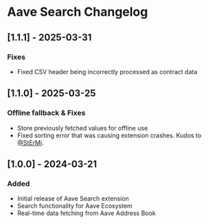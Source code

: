 # Aave Search Changelog

## [1.1.1] - 2025-03-31

### Fixes

- Fixed CSV header being incorrectly processed as contract data

## [1.1.0] - 2025-03-25

### Offline fallback & Fixes

- Store previously fetched values for offline use
- Fixed sorting error that was causing extension crashes. Kudos to [@StErMi](https://github.com/StErMi).

## [1.0.0] - 2024-03-21

### Added

- Initial release of Aave Search extension
- Search functionality for Aave Ecosystem
- Real-time data fetching from Aave Address Book
